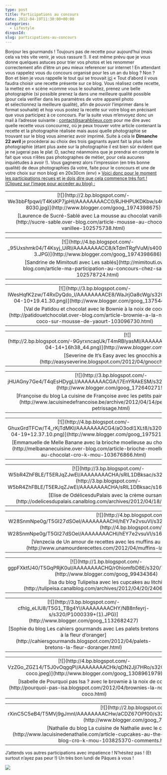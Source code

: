 ```yaml
---
type: post
title: Participations au concours
date: 2012-04-19T11:30:00+00:00
categories: 
  - Lifestyle
disqusId: 
slug: participations-au-concours
---
```


Bonjour les gourmands ! Toujours pas de recette pour aujourd’hui (mais cela va très vite venir, je vous rassure !). Il est même prévu que je vous donne quelques astuces pour trier vos photos et les renommer correctement afin d’être un peu mieux referencer sur internet ! En attendant vous rappelez vous du concours organisé pour les un an du blog ? Non ? Bon et bien je vous rappelle le tout qui se trouvait [ici](http://crokmou.blogspot.fr/2012/03/crokmou-souffle-sa-premiere-bougie.html) « Tout d’abord il vous faudra choisir une recette présente sur ce blog. Vous réalisez cette recette, la mettez en « scène »comme vous le souhaitez, prenez une belle photographie (si possible prenez la dans une meilleure qualité possible (pour cela verifier dans les paramètres de votre appareil photo et sélectionnez la meilleure qualité), afin de pouvoir l’imprimer dans le format souhaité) et hop vous postez la recette sur votre blog en précisant que vous participez à ce concours. Par la suite vous m’envoyez donc un mail à l’adresse suivante : contact@sarahblieux.com pour me dire avec quelle recette vous concourrez, où je peux trouver votre article contenant la recette et la photographie réalisée mais aussi quelle photographie se trouvant sur le blog vous aimeriez avoir imprimé. Suite à cela le **Dimanche 22 avril** je procèderai au choix des trois gagnants ayant fait la plus belle photographie (étant plus axée sur la photographie il est bien sûr évident que je ne jugerai pas le plat :D, sachez néanmoins que je prendrai en compte le fait que vous n’êtes pas photographes de métier, pour cela aucunes inquiétudes à avoir !). Vous gagnerez alors l’impression (en très bonne qualité) de deux photographies (la votre, faite pour le concours et une de votre choix sur mon blog) en 20x30cm (env) »    <u>Voici donc pour le moment les participations reçues et je dois dire que cela commence très fort ! (Cliquez sur l’image pour acceder au blog) :</u>  

<table align="center" cellpadding="0" cellspacing="0" style="margin-left: auto; margin-right: auto; text-align: center;">

<tbody>

<tr>

<td style="text-align: center;">[![](http://2.bp.blogspot.com/-We3bbFfpqwI/T4KsKP7jpHI/AAAAAAAACC0/RJHHPUKDKbw/s400/12-8030.jpg)](http://www.blogger.com/goog_1974398675)</td>

</tr>

<tr>

<td style="text-align: center;">[Laurence de Sucré-Sablé avec La mousse au chocolat vanillée](http://sucre-sable.over-blog.com/article-mousse-au-chocolat-vanillee-102575738.html)</td>

</tr>

</tbody>

</table>

<table align="center" cellpadding="0" cellspacing="0" style="margin-left: auto; margin-right: auto; text-align: center;">

<tbody>

<tr>

<td style="text-align: center;">[![](http://4.bp.blogspot.com/-_95Uxshmk04/T4Ksyj_UiRI/AAAAAAAACC8/kTdmTRgfVuM/s400/Sandrine-3.JPG)](http://www.blogger.com/goog_1974398686)</td>

</tr>

<tr>

<td style="text-align: center;">[Sandrine de Mimitouti avec Les sablés](http://mimitouti.over-blog.com/article-ma-participation-au-concours-chez-sarah-102578724.html)</td>

</tr>

</tbody>

</table>

<table align="center" cellpadding="0" cellspacing="0" style="margin-left: auto; margin-right: auto; text-align: center;">

<tbody>

<tr>

<td style="text-align: center;">[![](http://3.bp.blogspot.com/-IWesHqfK2zw/T4RxDyQdo_I/AAAAAAAACE8/WaJrjOa8cWg/s320/2012-04-10+19.41.30.png)](http://www.blogger.com/goog_137544095)</td>

</tr>

<tr>

<td style="text-align: center;">[Val de Patidou et chocolat avec le Bownie à la noix de coco](http://patidouetchocolat.over-blog.com/article-brownie-a-la-noix-de-coco-sur-mousse-de-yaourt-103096730.html)</td>

</tr>

</tbody>

</table>

<table align="center" cellpadding="0" cellspacing="0" style="margin-left: auto; margin-right: auto; text-align: center;">

<tbody>

<tr>

<td style="text-align: center;">[![](http://2.bp.blogspot.com/-9GyrxncaqUk/T4mRBIyasMI/AAAAAAAACFs/vCdp5uyMvWI/s320/2012-04-14+16h38_44.png)](http://www.blogger.com/goog_489669073)</td>

</tr>

<tr>

<td style="text-align: center;">[Severine de It’s Easy avec les gnocchis au parmesan](http://easyseverine.blogspot.com/2012/04/gnocchis-au-parmesan.html)</td>

</tr>

</tbody>

</table>

<table align="center" cellpadding="0" cellspacing="0" style="margin-left: auto; margin-right: auto; text-align: center;">

<tbody>

<tr>

<td style="text-align: center;">[![](http://3.bp.blogspot.com/-jHUAGny7Ge4/T4qEsHDygLI/AAAAAAAACGA/l7EnYRAkESM/s320/4229283257.JPG)](http://www.blogger.com/goog_1726402715)</td>

</tr>

<tr>

<td style="text-align: center;">[Françoise du blog La cuisine de Françoise avec les petits pains sans pétrissage](http://www.lacuisinedefrancoise.be/archive/2012/04/14/petits-pains-sans-petrissage.html)</td>

</tr>

</tbody>

</table>

<table align="center" cellpadding="0" cellspacing="0" style="margin-left: auto; margin-right: auto; text-align: center;">

<tbody>

<tr>

<td style="text-align: center;">[![](http://4.bp.blogspot.com/-GhuxGrdTFCw/T4_rKjTdMKI/AAAAAAAACG4/aO3odl1XLt8/s320/2012-04-19+12.37.10.png)](http://www.blogger.com/goog_1975211197)</td>

</tr>

<tr>

<td style="text-align: center;">[Emmanuelle de Melle Banane avec la brioche moelleuse au chocolat](http://melbananecuisine.over-blog.com/article-brioche-moelleuse-au-chocolat-cro-k-mou-103676866.html)</td>

</tr>

</tbody>

</table>

<table align="center" cellpadding="0" cellspacing="0" style="margin-left: auto; margin-right: auto; text-align: center;">

<tbody>

<tr>

<td style="text-align: center;">[![](http://3.bp.blogspot.com/-W5bR4ZhFBLE/T5ERJqZJwEI/AAAAAAAACHA/sRlL1DBksac/s320/P4190087.JPG)](http://3.bp.blogspot.com/-W5bR4ZhFBLE/T5ERJqZJwEI/AAAAAAAACHA/sRlL1DBksac/s1600/P4190087.JPG)</td>

</tr>

<tr>

<td style="text-align: center;">[Elise de OdélicesduPalais avec la crème oursante](http://odelicesdupalais.canalblog.com/archives/2012/04/18/24056454.html)</td>

</tr>

</tbody>

</table>

<table align="center" cellpadding="0" cellspacing="0" style="margin-left: auto; margin-right: auto; text-align: center;">

<tbody>

<tr>

<td style="text-align: center;">[![](http://4.bp.blogspot.com/-W28SnmNpe0g/T5GI27dSOeI/AAAAAAAACHI/hEY7e2vsuVI/s320/200412.muffins_coco_m&ms.1.JPG)](http://4.bp.blogspot.com/-W28SnmNpe0g/T5GI27dSOeI/AAAAAAAACHI/hEY7e2vsuVI/s1600/200412.muffins_coco_m&ms.1.JPG)</td>

</tr>

<tr>

<td style="text-align: center;">[Venzecia de Un amour de recettes avec les muffins au lait de coco et éclats d’M&M’s](http://www.unamourderecettes.com/2012/04/muffins-lait-de-coco-et-eclats-dm.html)</td>

</tr>

</tbody>

</table>

<table align="center" cellpadding="0" cellspacing="0" style="margin-left: auto; margin-right: auto; text-align: center;">

<tbody>

<tr>

<td style="text-align: center;">[![](http://1.bp.blogspot.com/-ggpFXktfJ40/T5GqPRjK0uI/AAAAAAAACHQ/r0hiomfbD8E/s320/74953387_p.jpg)](http://www.blogger.com/goog_99434364)</td>

</tr>

<tr>

<td style="text-align: center;">[Isa du blog TulipeIsa avec les cupcakes au litchi](http://tulipeisa.canalblog.com/archives/2012/04/20/24063253.html)</td>

</tr>

</tbody>

</table>

<table align="center" cellpadding="0" cellspacing="0" style="margin-left: auto; margin-right: auto; text-align: center;">

<tbody>

<tr>

<td style="text-align: center;">[![](http://3.bp.blogspot.com/-cfhlg_eLIU8/T5G1_TBg4YI/AAAAAAAACHY/NB8nfeyrj-s/s320/P1000339+(1).JPG)](http://www.blogger.com/goog_1132682427)</td>

</tr>

<tr>

<td style="text-align: center;">[Sophie du blog Les cahiers gourmands avec Les palets bretons à la fleur d’oranger](http://cahiersgourmands.blogspot.com/2012/04/palets-bretons-la-fleur-doranger.html)</td>

</tr>

</tbody>

</table>

<table align="center" cellpadding="0" cellspacing="0" style="margin-left: auto; margin-right: auto; text-align: center;">

<tbody>

<tr>

<td style="text-align: center;">[![](http://4.bp.blogspot.com/-VzZGo_ZGZ14/T5J0vOqgqPI/AAAAAAAACHk/qDN2JjI7HRo/s320/brow-coco.jpeg)](http://www.blogger.com/goog_1308961979)</td>

</tr>

<tr>

<td style="text-align: center;">[Isabelle de Pourquoi pas Isa ? avec le brownie à la noix de coco](http://pourquoi-pas-isa.blogspot.com/2012/04/brownies-la-noix-de-coco.html)</td>

</tr>

</tbody>

</table>

<table align="center" cellpadding="0" cellspacing="0" style="margin-left: auto; margin-right: auto; text-align: center;">

<tbody>

<tr>

<td style="text-align: center;">[![](http://2.bp.blogspot.com/-rXinC5C5eB4/T5MVj9gJmnI/AAAAAAAACHw/aCDZ67OPf00/s320/cupcake_the%CC%81_vert_matcha.jpg)](http://www.blogger.com/goog_748280909)</td>

</tr>

<tr>

<td style="text-align: center;">[Nathalie du blog La cuisine de Nathalie avec le cupcake au thé vert matcha](http://www.lacuisinedenathalie.com/article-cupcakes-au-the-matcha-participation-au-concours-du-blog-cro-k-mou-103825370-comments.html#anchorComment)</td>

</tr>

</tbody>

</table>

  J’attends vos autres participations avec impatience ! N’hésitez pas ! (Et surtout n’ayez pas peur !) Un très bon lundi de Pâques à vous !  

[![](http://4.bp.blogspot.com/-2bLosyMFac4/TxhFg0sR2dI/AAAAAAAABec/Mzg1OnlXUmM/s1600/Signature+copie.jpg)](http://4.bp.blogspot.com/-2bLosyMFac4/TxhFg0sR2dI/AAAAAAAABec/Mzg1OnlXUmM/s1600/Signature+copie.jpg)

 